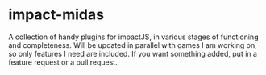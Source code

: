 impact-midas
============

A collection of handy plugins for impactJS, in various stages of functioning and completeness. Will be updated in parallel with games I am working on, so only features I need are included. If you want something added, put in a feature request or a pull request. 
